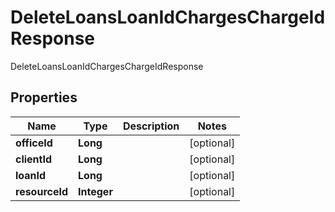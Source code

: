 

# DeleteLoansLoanIdChargesChargeIdResponse

DeleteLoansLoanIdChargesChargeIdResponse
## Properties

Name | Type | Description | Notes
------------ | ------------- | ------------- | -------------
**officeId** | **Long** |  |  [optional]
**clientId** | **Long** |  |  [optional]
**loanId** | **Long** |  |  [optional]
**resourceId** | **Integer** |  |  [optional]



